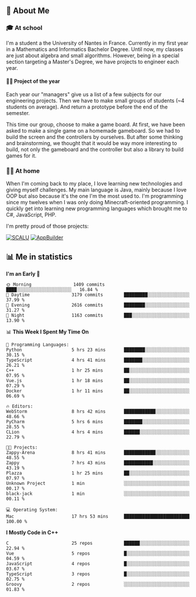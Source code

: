 ## 👀 About Me

### 🎓 At school

I'm a student a the University of Nantes in France. Currently in my first year in a Mathematics and Informatics Bachelor Degree. Until now, my classes are just about algebra and small algorithms. However, being in a special section targeting a Master's Degree, we have projects to engineer each year. 

#### 🔧🔬 Project of the year

Each year our "managers" give us a list of a few subjects for our engineering projects. Then we have to make small groups of students (~4 students on average). And return a prototype before the end of the semester.

This time our group, choose to make a game board. At first, we have been asked to make a single game on a homemade gameboard. So we had to build the screen and the controllers by ourselves. 
But after some thinking and brainstorming, we thought that it would be way more interesting to build, not only the gameboard and the controller but also a library to build games for it.

### 👨‍💻 At home

When I'm coming back to my place, I love learning new technologies and giving myself challenges. My main language is Java, mainly because I love OOP but also because it's the one I'm the most used to. I'm programming since my twelves when I was only doing Minecraft-oriented programming.  I quickly get into learning new programming languages which brought me to C#, JavaScript, PHP. 

I'm pretty proud of those projects:

[![SCALU](https://github-readme-stats.vercel.app/api/pin?username=renardfute&repo=SCALU)](https://github.com/renardfute/scalu)
[![AppBuilder](https://github-readme-stats.vercel.app/api/pin?username=pulsedev2&repo=AppBuilder)](https://github.com/pulsedev2/AppBuilder)

## 📊 Me in statistics
<!--START_SECTION:waka-->
**I'm an Early 🐤** 

```text
🌞 Morning                1409 commits        ████░░░░░░░░░░░░░░░░░░░░░   16.84 % 
🌆 Daytime                3179 commits        █████████░░░░░░░░░░░░░░░░   37.99 % 
🌃 Evening                2616 commits        ████████░░░░░░░░░░░░░░░░░   31.27 % 
🌙 Night                  1163 commits        ███░░░░░░░░░░░░░░░░░░░░░░   13.90 % 
```


📊 **This Week I Spent My Time On** 

```text
💬 Programming Languages: 
Python                   5 hrs 23 mins       ████████░░░░░░░░░░░░░░░░░   30.15 % 
TypeScript               4 hrs 41 mins       ███████░░░░░░░░░░░░░░░░░░   26.21 % 
C++                      1 hr 25 mins        ██░░░░░░░░░░░░░░░░░░░░░░░   07.95 % 
Vue.js                   1 hr 18 mins        ██░░░░░░░░░░░░░░░░░░░░░░░   07.29 % 
Docker                   1 hr 11 mins        ██░░░░░░░░░░░░░░░░░░░░░░░   06.69 % 

🔥 Editors: 
WebStorm                 8 hrs 42 mins       ████████████░░░░░░░░░░░░░   48.66 % 
PyCharm                  5 hrs 6 mins        ███████░░░░░░░░░░░░░░░░░░   28.55 % 
CLion                    4 hrs 4 mins        ██████░░░░░░░░░░░░░░░░░░░   22.79 % 

🐱‍💻 Projects: 
Zappy-Arena              8 hrs 41 mins       ████████████░░░░░░░░░░░░░   48.55 % 
Zappy                    7 hrs 43 mins       ███████████░░░░░░░░░░░░░░   43.19 % 
Plazza                   1 hr 25 mins        ██░░░░░░░░░░░░░░░░░░░░░░░   07.97 % 
Unknown Project          1 min               ░░░░░░░░░░░░░░░░░░░░░░░░░   00.17 % 
black-jack               1 min               ░░░░░░░░░░░░░░░░░░░░░░░░░   00.11 % 

💻 Operating System: 
Mac                      17 hrs 53 mins      █████████████████████████   100.00 % 
```

**I Mostly Code in C++** 

```text
C                        25 repos            ██████░░░░░░░░░░░░░░░░░░░   22.94 % 
Vue                      5 repos             █░░░░░░░░░░░░░░░░░░░░░░░░   04.59 % 
JavaScript               4 repos             █░░░░░░░░░░░░░░░░░░░░░░░░   03.67 % 
TypeScript               3 repos             █░░░░░░░░░░░░░░░░░░░░░░░░   02.75 % 
Groovy                   2 repos             ░░░░░░░░░░░░░░░░░░░░░░░░░   01.83 % 
```




<!--END_SECTION:waka-->

